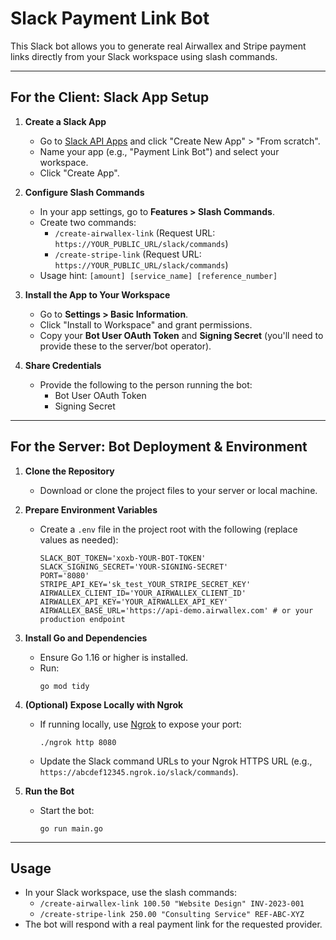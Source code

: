 # Slack Payment Link Bot

This Slack bot allows you to generate real Airwallex and Stripe payment links directly from your Slack workspace using slash commands.

---

## For the Client: Slack App Setup

1. **Create a Slack App**
   - Go to [Slack API Apps](https://api.slack.com/apps) and click "Create New App" > "From scratch".
   - Name your app (e.g., "Payment Link Bot") and select your workspace.
   - Click "Create App".

2. **Configure Slash Commands**
   - In your app settings, go to **Features > Slash Commands**.
   - Create two commands:
     - `/create-airwallex-link` (Request URL: `https://YOUR_PUBLIC_URL/slack/commands`)
     - `/create-stripe-link` (Request URL: `https://YOUR_PUBLIC_URL/slack/commands`)
   - Usage hint: `[amount] [service_name] [reference_number]`

3. **Install the App to Your Workspace**
   - Go to **Settings > Basic Information**.
   - Click "Install to Workspace" and grant permissions.
   - Copy your **Bot User OAuth Token** and **Signing Secret** (you'll need to provide these to the server/bot operator).

4. **Share Credentials**
   - Provide the following to the person running the bot:
     - Bot User OAuth Token
     - Signing Secret

---

## For the Server: Bot Deployment & Environment

1. **Clone the Repository**
   - Download or clone the project files to your server or local machine.

2. **Prepare Environment Variables**
   - Create a `.env` file in the project root with the following (replace values as needed):
     ```
     SLACK_BOT_TOKEN='xoxb-YOUR-BOT-TOKEN'
     SLACK_SIGNING_SECRET='YOUR-SIGNING-SECRET'
     PORT='8080'
     STRIPE_API_KEY='sk_test_YOUR_STRIPE_SECRET_KEY'
     AIRWALLEX_CLIENT_ID='YOUR_AIRWALLEX_CLIENT_ID'
     AIRWALLEX_API_KEY='YOUR_AIRWALLEX_API_KEY'
     AIRWALLEX_BASE_URL='https://api-demo.airwallex.com' # or your production endpoint
     ```

3. **Install Go and Dependencies**
   - Ensure Go 1.16 or higher is installed.
   - Run:
     ```
     go mod tidy
     ```

4. **(Optional) Expose Locally with Ngrok**
   - If running locally, use [Ngrok](https://ngrok.com/download) to expose your port:
     ```
     ./ngrok http 8080
     ```
   - Update the Slack command URLs to your Ngrok HTTPS URL (e.g., `https://abcdef12345.ngrok.io/slack/commands`).

5. **Run the Bot**
   - Start the bot:
     ```
     go run main.go
     ```

---

## Usage
- In your Slack workspace, use the slash commands:
  - `/create-airwallex-link 100.50 "Website Design" INV-2023-001`
  - `/create-stripe-link 250.00 "Consulting Service" REF-ABC-XYZ`
- The bot will respond with a real payment link for the requested provider.